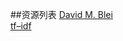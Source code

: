 ##资源列表
[David M. Blei][David M. Blei_URL]  
[tf–idf][tf–idf_URL]

[David M. Blei_URL]: http://www.cs.princeton.edu/~blei/topicmodeling.html
[tf–idf_URL]: https://en.wikipedia.org/wiki/Tf%E2%80%93idf